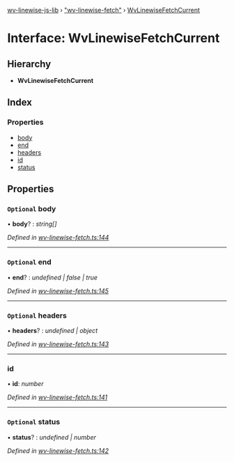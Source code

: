 [wv-linewise-js-lib](../README.md) › ["wv-linewise-fetch"](../modules/_wv_linewise_fetch_.md) › [WvLinewiseFetchCurrent](_wv_linewise_fetch_.wvlinewisefetchcurrent.md)

# Interface: WvLinewiseFetchCurrent

## Hierarchy

* **WvLinewiseFetchCurrent**

## Index

### Properties

* [body](_wv_linewise_fetch_.wvlinewisefetchcurrent.md#optional-body)
* [end](_wv_linewise_fetch_.wvlinewisefetchcurrent.md#optional-end)
* [headers](_wv_linewise_fetch_.wvlinewisefetchcurrent.md#optional-headers)
* [id](_wv_linewise_fetch_.wvlinewisefetchcurrent.md#id)
* [status](_wv_linewise_fetch_.wvlinewisefetchcurrent.md#optional-status)

## Properties

### `Optional` body

• **body**? : *string[]*

*Defined in [wv-linewise-fetch.ts:144](https://github.com/forbesmyester/wv-linewise/blob/5431908/js-lib/src/wv-linewise-fetch.ts#L144)*

___

### `Optional` end

• **end**? : *undefined | false | true*

*Defined in [wv-linewise-fetch.ts:145](https://github.com/forbesmyester/wv-linewise/blob/5431908/js-lib/src/wv-linewise-fetch.ts#L145)*

___

### `Optional` headers

• **headers**? : *undefined | object*

*Defined in [wv-linewise-fetch.ts:143](https://github.com/forbesmyester/wv-linewise/blob/5431908/js-lib/src/wv-linewise-fetch.ts#L143)*

___

###  id

• **id**: *number*

*Defined in [wv-linewise-fetch.ts:141](https://github.com/forbesmyester/wv-linewise/blob/5431908/js-lib/src/wv-linewise-fetch.ts#L141)*

___

### `Optional` status

• **status**? : *undefined | number*

*Defined in [wv-linewise-fetch.ts:142](https://github.com/forbesmyester/wv-linewise/blob/5431908/js-lib/src/wv-linewise-fetch.ts#L142)*
